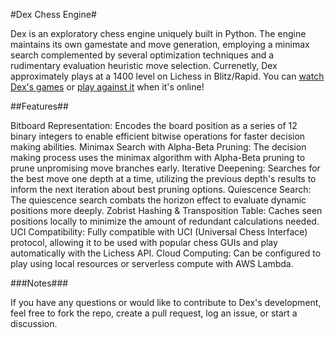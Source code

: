 #Dex Chess Engine#

Dex is an exploratory chess engine uniquely built in Python. The engine maintains its own gamestate and move generation, employing a minimax search complemented by several optimization techniques and a rudimentary evaluation heuristic move selection. Currenetly, Dex approximately plays at a 1400 level on Lichess in Blitz/Rapid. You can [watch Dex's games](https://lichess.org/@/dex_engine/tv) or [play against it](https://lichess.org/?user=dex_engine#friend) when it's online!

##Features##

Bitboard Representation: Encodes the board position as a series of 12 binary integers to enable efficient bitwise operations for faster decision making abilities.
Minimax Search with Alpha-Beta Pruning: The decision making process uses the minimax algorithm with Alpha-Beta pruning to prune unpromising move branches early.
Iterative Deepening: Searches for the best move one depth at a time, utilizing the previous depth's results to inform the next iteration about best pruning options.
Quiescence Search: The quiescence search combats the horizon effect to evaluate dynamic positions more deeply.
Zobrist Hashing & Transposition Table: Caches seen positions locally to minimize the amount of redundant calculations needed.
UCI Compatibility: Fully compatible with UCI (Universal Chess Interface) protocol, allowing it to be used with popular chess GUIs and play automatically with the Lichess API.
Cloud Computing: Can be configured to play using local resources or serverless compute with AWS Lambda.

###Notes###

If you have any questions or would like to contribute to Dex's development, feel free to fork the repo, create a pull request, log an issue, or start a discussion.
